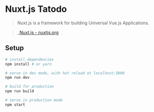 # Nuxt.js Tatodo

> Nuxt.js is a framework for building Universal Vue.js Applications.

> _[Nuxt.js - nuxtjs.org](https://nuxtjs.org)

## Setup

```bash
# install dependencies
npm install # or yarn

# serve in dev mode, with hot reload at localhost:3000
npm run dev

# build for production
npm run build

# serve in production mode
npm start
```

